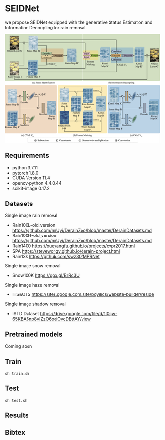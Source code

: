 # SEIDNet
we propose SEIDNet equipped with the generative Status Estimation and Information Decoupling for rain removal.

<img align="center" src="./Architecture/train.png" swidth="750">

## Requirements

- python 3.7.11
- pytorch 1.8.0
- CUDA Version 11.4
- opencv-python 4.4.0.44
- scikit-image 0.17.2

## Datasets
Single image rain removal
- Rain100L-old_version https://github.com/nnUyi/DerainZoo/blob/master/DerainDatasets.md
- Rain100H-old_version https://github.com/nnUyi/DerainZoo/blob/master/DerainDatasets.md
- Rain1400 https://xueyangfu.github.io/projects/cvpr2017.html
- SPA https://stevewongv.github.io/derain-project.html
- Rain13k https://github.com/swz30/MPRNet

Single image snow removal
- Snow100K https://goo.gl/BrRc3U

Single image haze removal
- ITS&OTS https://sites.google.com/site/boyilics/website-builder/reside

Single image shadow removal
- ISTD Dataset https://drive.google.com/file/d/1I0qw-65KBA6np8vIZzO6oeiOvcDBttAY/view



## Pretrained models

Coming soon

## Train

```
sh train.sh
```

## Test

```
sh test.sh
```

## Results



## Bibtex


